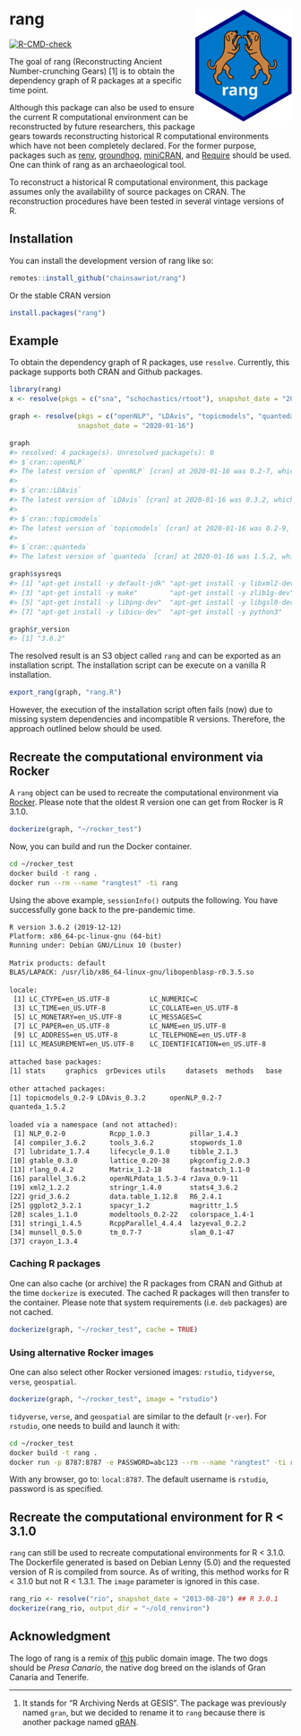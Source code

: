 
<!-- README.md is generated from README.Rmd. Please edit that file -->

# rang <img src="man/figures/rang_logo.svg" align="right" height="200" />

<!-- badges: start -->

[![R-CMD-check](https://github.com/chainsawriot/rang/actions/workflows/R-CMD-check.yaml/badge.svg)](https://github.com/chainsawriot/rang/actions/workflows/R-CMD-check.yaml)
<!-- badges: end -->

The goal of rang (Reconstructing Ancient Number-crunching Gears) \[1\]
is to obtain the dependency graph of R packages at a specific time
point.

Although this package can also be used to ensure the current R
computational environment can be reconstructed by future researchers,
this package gears towards reconstructing historical R computational
environments which have not been completely declared. For the former
purpose, packages such as [renv](https://github.com/rstudio/renv/),
[groundhog](https://github.com/CredibilityLab/groundhog),
[miniCRAN](https://github.com/andrie/miniCRAN), and
[Require](https://github.com/PredictiveEcology/Require) should be used.
One can think of rang as an archaeological tool.

To reconstruct a historical R computational environment, this package
assumes only the availability of source packages on CRAN. The
reconstruction procedures have been tested in several vintage versions
of R.

## Installation

You can install the development version of rang like so:

``` r
remotes::install_github("chainsawriot/rang")
```

Or the stable CRAN version

``` r
install.packages("rang")
```

## Example

To obtain the dependency graph of R packages, use `resolve`. Currently,
this package supports both CRAN and Github packages.

``` r
library(rang)
x <- resolve(pkgs = c("sna", "schochastics/rtoot"), snapshot_date = "2022-11-30")
```

``` r
graph <- resolve(pkgs = c("openNLP", "LDAvis", "topicmodels", "quanteda"),
                 snapshot_date = "2020-01-16")
```

``` r
graph
#> resolved: 4 package(s). Unresolved package(s): 0 
#> $`cran::openNLP`
#> The latest version of `openNLP` [cran] at 2020-01-16 was 0.2-7, which has 3 unique dependencies (2 with no dependencies.)
#> 
#> $`cran::LDAvis`
#> The latest version of `LDAvis` [cran] at 2020-01-16 was 0.3.2, which has 2 unique dependencies (2 with no dependencies.)
#> 
#> $`cran::topicmodels`
#> The latest version of `topicmodels` [cran] at 2020-01-16 was 0.2-9, which has 7 unique dependencies (5 with no dependencies.)
#> 
#> $`cran::quanteda`
#> The latest version of `quanteda` [cran] at 2020-01-16 was 1.5.2, which has 63 unique dependencies (33 with no dependencies.)
```

``` r
graph$sysreqs
#> [1] "apt-get install -y default-jdk" "apt-get install -y libxml2-dev"
#> [3] "apt-get install -y make"        "apt-get install -y zlib1g-dev" 
#> [5] "apt-get install -y libpng-dev"  "apt-get install -y libgsl0-dev"
#> [7] "apt-get install -y libicu-dev"  "apt-get install -y python3"
```

``` r
graph$r_version
#> [1] "3.6.2"
```

The resolved result is an S3 object called `rang` and can be exported as
an installation script. The installation script can be execute on a
vanilla R installation.

``` r
export_rang(graph, "rang.R")
```

However, the execution of the installation script often fails (now) due
to missing system dependencies and incompatible R versions. Therefore,
the approach outlined below should be used.

## Recreate the computational environment via Rocker

A `rang` object can be used to recreate the computational environment
via [Rocker](https://github.com/rocker-org/rocker). Please note that the
oldest R version one can get from Rocker is R 3.1.0.

``` r
dockerize(graph, "~/rocker_test")
```

Now, you can build and run the Docker container.

``` bash
cd ~/rocker_test
docker build -t rang .
docker run --rm --name "rangtest" -ti rang
```

Using the above example, `sessionInfo()` outputs the following. You have
successfully gone back to the pre-pandemic time.

``` 
R version 3.6.2 (2019-12-12)
Platform: x86_64-pc-linux-gnu (64-bit)
Running under: Debian GNU/Linux 10 (buster)

Matrix products: default
BLAS/LAPACK: /usr/lib/x86_64-linux-gnu/libopenblasp-r0.3.5.so

locale:
 [1] LC_CTYPE=en_US.UTF-8          LC_NUMERIC=C                 
 [3] LC_TIME=en_US.UTF-8           LC_COLLATE=en_US.UTF-8       
 [5] LC_MONETARY=en_US.UTF-8       LC_MESSAGES=C                
 [7] LC_PAPER=en_US.UTF-8          LC_NAME=en_US.UTF-8          
 [9] LC_ADDRESS=en_US.UTF-8        LC_TELEPHONE=en_US.UTF-8     
[11] LC_MEASUREMENT=en_US.UTF-8    LC_IDENTIFICATION=en_US.UTF-8

attached base packages:
[1] stats     graphics  grDevices utils     datasets  methods   base     

other attached packages:
[1] topicmodels_0.2-9 LDAvis_0.3.2      openNLP_0.2-7     quanteda_1.5.2   

loaded via a namespace (and not attached):
 [1] NLP_0.2-0           Rcpp_1.0.3          pillar_1.4.3       
 [4] compiler_3.6.2      tools_3.6.2         stopwords_1.0      
 [7] lubridate_1.7.4     lifecycle_0.1.0     tibble_2.1.3       
[10] gtable_0.3.0        lattice_0.20-38     pkgconfig_2.0.3    
[13] rlang_0.4.2         Matrix_1.2-18       fastmatch_1.1-0    
[16] parallel_3.6.2      openNLPdata_1.5.3-4 rJava_0.9-11       
[19] xml2_1.2.2          stringr_1.4.0       stats4_3.6.2       
[22] grid_3.6.2          data.table_1.12.8   R6_2.4.1           
[25] ggplot2_3.2.1       spacyr_1.2          magrittr_1.5       
[28] scales_1.1.0        modeltools_0.2-22   colorspace_1.4-1   
[31] stringi_1.4.5       RcppParallel_4.4.4  lazyeval_0.2.2     
[34] munsell_0.5.0       tm_0.7-7            slam_0.1-47        
[37] crayon_1.3.4    
```

### Caching R packages

One can also cache (or archive) the R packages from CRAN and Github at
the time `dockerize` is executed. The cached R packages will then
transfer to the container. Please note that system requirements
(i.e. `deb` packages) are not cached.

``` r
dockerize(graph, "~/rocker_test", cache = TRUE)
```

### Using alternative Rocker images

One can also select other Rocker versioned images: `rstudio`,
`tidyverse`, `verse`, `geospatial`.

``` r
dockerize(graph, "~/rocker_test", image = "rstudio")
```

`tidyverse`, `verse`, and `geospatial` are similar to the default
(`r-ver`). For `rstudio`, one needs to build and launch it with:

``` bash
cd ~/rocker_test
docker build -t rang .
docker run -p 8787:8787 -e PASSWORD=abc123 --rm --name "rangtest" -ti rang
```

With any browser, go to: `local:8787`. The default username is
`rstudio`, password is as specified.

## Recreate the computational environment for R \< 3.1.0

`rang` can still be used to recreate computational environments for R \<
3.1.0. The Dockerfile generated is based on Debian Lenny (5.0) and the
requested version of R is compiled from source. As of writing, this
method works for R \< 3.1.0 but not R \< 1.3.1. The `image` parameter is
ignored in this case.

``` r
rang_rio <- resolve("rio", snapshot_date = "2013-08-28") ## R 3.0.1
dockerize(rang_rio, output_dir = "~/old_renviron")
```

## Acknowledgment

The logo of rang is a remix of
[this](https://commons.wikimedia.org/wiki/File:Flag_of_the_Canary_Islands.svg)
public domain image. The two dogs should be *Presa Canario*, the native
dog breed on the islands of Gran Canaria and Tenerife.

-----

1.  It stands for “R Archiving Nerds at GESIS”. The package was
    previously named `gran`, but we decided to rename it to `rang`
    because there is another package named
    [gRAN](https://CRAN.R-project.org/package=GRANBase).
